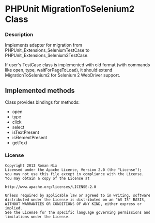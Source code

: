 PHPUnit MigrationToSelenium2 Class
==========================

### Description

Implements adapter for migration from PHPUnit_Extensions_SeleniumTestCase
to PHPUnit_Extensions_Selenium2TestCase.

If user's TestCase class is implemented with old format 
(with commands like open, type, waitForPageToLoad), 
it should extend MigrationToSelenium2 for Selenium 2 WebDriver support.


## Implemented methods

Class provides bindings for methods:

* open
* type
* click
* select
* isTextPresent
* isElementPresent
* getText

### License
    Copyright 2013 Roman Nix
    Licensed under the Apache License, Version 2.0 (the "License");
    you may not use this file except in compliance with the License.
    You may obtain a copy of the License at
    
    http://www.apache.org/licenses/LICENSE-2.0
    
    Unless required by applicable law or agreed to in writing, software
    distributed under the License is distributed on an "AS IS" BASIS,
    WITHOUT WARRANTIES OR CONDITIONS OF ANY KIND, either express or implied.
    See the License for the specific language governing permissions and
    limitations under the License.

